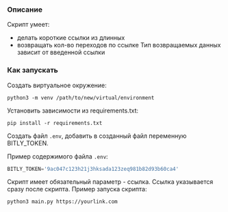### Описание
Скрипт умеет:
 - делать короткие ссылки из длинных
 - возвращать кол-во переходов по ссылке
Тип возвращаемых данных зависит от введенной ссылки

### Как запускать
Создать виртуальное окружение:
```
python3 -m venv /path/to/new/virtual/environment
```

Установить зависимости из requirements.txt:
```
pip install -r requirements.txt
```

Создать файл `.env`, добавить в созданный файл переменную BITLY_TOKEN. 

Пример содержимого файла `.env`:
```python
BITLY_TOKEN='9ac047c123h21j3hksada123zeq981b82d93b60ca4'
```
Скрипт имеет обязательный параметр - ссылка. Ссылка указывается сразу после
скрипта.
Пример запуска скрипта:
```
python3 main.py https://yourlink.com
```
